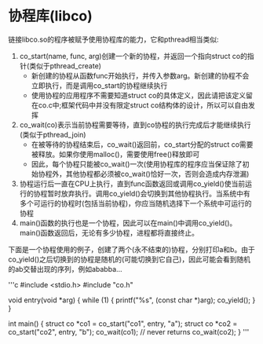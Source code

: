 # 协程库(libco)
链接libco.so的程序被赋予使用协程库的能力，它和pthread相当类似:
1. co_start(name, func, arg)创建一个新的协程，并返回一个指向struct co的指针(类似于pthread_create)
    * 新创建的协程从函数func开始执行，并传入参数arg。新创建的协程不会立即执行，而是调用co_start的协程继续执行
    * 使用协程的应用程序不需要知道struct co的具体定义，因此请把该定义留在co.c中;框架代码中并没有限定struct co结构体的设计，所以可以自由发挥
2. co_wait(co)表示当前协程需要等待，直到co协程的执行完成后才能继续执行(类似于pthread_join)
    * 在被等待的协程结束后，co_wait()返回前，co_start分配的struct co需要被释放。如果你使用malloc()，需要使用free()释放即可
    * 因此，每个协程只能被co_wait()一次(使用协程库的程序应当保证除了初始协程外，其他协程都必须被co_wait()恰好一次，否则会造成内存泄漏)
3. 协程运行后一直在CPU上执行，直到func函数返回或调用co_yield()使当前运行的协程暂时放弃执行。调用co_yield()会切换到其他协程执行。当系统中有多个可运行的协程时(包括当前协程)，你应当随机选择下一个系统中可运行的协程
4. main()函数的执行也是一个协程，因此可以在main()中调用co_yield()。main()函数返回后，无论有多少协程，进程都将直接终止。

下面是一个协程使用的例子，创建了两个(永不结束的)协程，分别打印a和b。由于co_yield()之后切换到的协程是随机的(可能切换到它自己)，因此可能会看到随机的ab交替出现的序列，例如ababba…

'''c
#include <stdio.h>
#include "co.h"

void entry(void *arg) {
    while (1) {
        printf("%s", (const char *)arg);
        co_yield();
    }
}

int main() {
    struct co *co1 = co_start("co1", entry, "a");
    struct co *co2 = co_start("co2", entry, "b");
    co_wait(co1); // never returns
    co_wait(co2);
}
'''
